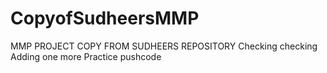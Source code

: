 # CopyofSudheersMMP
MMP PROJECT COPY FROM SUDHEERS REPOSITORY
Checking checking
Adding one more
Practice pushcode
